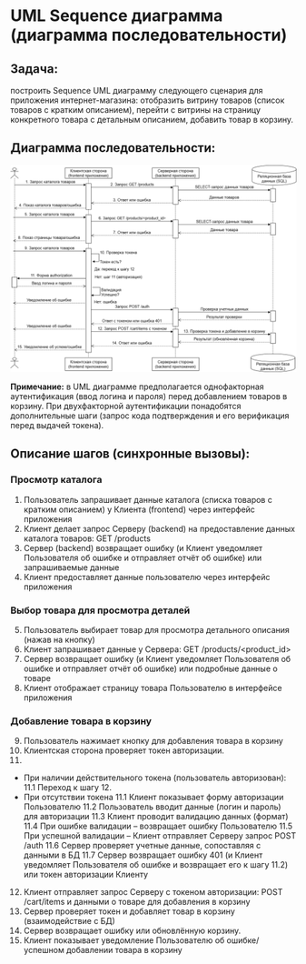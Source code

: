 # UML Sequence диаграмма (диаграмма последовательности)

## Задача: 
построить Sequence UML диаграмму следующего сценария для приложения интернет-магазина: отобразить витрину товаров (список товаров с кратким описанием), перейти с витрины на страницу конкретного товара с детальным описанием, добавить товар в корзину.

## Диаграмма последовательности:
![UML Sequence diagram](UML_Sequence_diagram.drawio.png)

**Примечание:**
в UML диаграмме предполагается однофакторная аутентификация (ввод логина и пароля) перед добавлением товаров в корзину. 
При двухфакторной аутентификации понадобятся дополнительные шаги (запрос кода подтверждения и его верификация перед выдачей токена).

## Описание шагов (синхронные вызовы):
### Просмотр каталога
1. Пользователь запрашивает данные каталога (списка товаров с кратким описанием) у Клиента (frontend) через интерфейс приложения
2. Клиент делает запрос Серверу (backend) на предоставление данных каталога товаров: GET /products
3. Сервер (backend) возвращает ошибку (и Клиент уведомляет Пользователя об ошибке и отправляет отчёт об ошибке) или запрашиваемые данные
4. Клиент предоставляет данные пользователю через интерфейс приложения
### Выбор товара для просмотра деталей
5. Пользователь выбирает товар для просмотра детального описания (нажав на кнопку)
6. Клиент запрашивает данные у Сервера: GET /products/<product_id>
7. Сервер возвращает ошибку (и Клиент уведомляет Пользователя об ошибке и отправляет отчёт об ошибке) или подробные данные о товаре
8. Клиент отображает страницу товара Пользователю в интерфейсе приложения
### Добавление товара в корзину
9. Пользователь нажимает кнопку для добавления товара в корзину
10. Клиентская сторона проверяет токен авторизации.
11.
* При наличии действительного токена (пользователь авторизован):
11.1 Переход к шагу 12.
* При отсутствии токена
11.1 Клиент показывает форму авторизации Пользователю
11.2 Пользователь вводит данные (логин и пароль) для авторизации
11.3 Клиент проводит валидацию данных (формат)
11.4 При ошибке валидации – возвращает ошибку Пользователю
11.5 При успешной валидации – Клиент отправляет Серверу запрос POST /auth
11.6 Сервер проверяет учетные данные, сопоставляя с данными в БД
11.7 Сервер возвращает ошибку 401 (и Клиент уведомляет Пользователя об ошибке и возвращает его к шагу 11.2) или токен авторизации Клиенту
12. Клиент отправляет запрос Серверу с токеном авторизации: POST /cart/items и данными о товаре для добавления в корзину
13. Сервер проверяет токен и добавляет товар в корзину (взаимодействие с БД)
14. Сервер возвращает ошибку или обновлённую корзину.
15. Клиент показывает уведомление Пользователю об ошибке/успешном добавлении товара в корзину 
